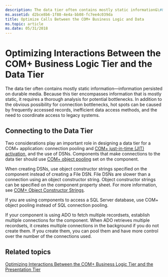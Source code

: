```yaml
---
description: The data tier often contains mostly static information&\#8212;information persisted on durable media.
ms.assetid: d2bce8b6-1f88-4e4a-bb08-fc7ee4c039da
title: Optimize Calls Between the COM+ Business Logic and Data
ms.topic: article
ms.date: 05/31/2018
---
```


# Optimizing Interactions Between the COM+ Business Logic Tier and the Data Tier

The data tier often contains mostly static information—information persisted on durable media. Because this tier encompasses information that is mostly static, it requires a thorough analysis for potential bottlenecks. In addition to the obvious possibility for connection bottlenecks, hot spots can be caused by frequently accessed records, inefficient data access methods, and the need to coordinate access to legacy systems.

## Connecting to the Data Tier

Two considerations play an important role in designing a data tier for a COM+ application: connection pooling and [COM+ just-in-time (JIT) activation](com--just-in-time-activation.md), and the use of DSNs. Components that make connections to the data tier should use [COM+ object pooling](com--object-pooling.md) set on the component.

When creating DSNs, use object constructor strings specified on the component instead of creating a File DSN. File DSNs are slower than a connection using an object constructor string. Object constructor strings can be specified on the component property sheet. For more information, see [COM+ Object Constructor Strings](com--object-constructor-strings.md).

If you are using components to access a SQL Server database, use COM+ object pooling instead of SQL connection pooling.

If your component is using ADO to fetch multiple recordsets, establish multiple connections for the component. When ADO retrieves multiple recordsets, it creates multiple connections in the background if you do not create them. If you create them, you can pool them and have more control over the number of the connections used.

## Related topics

<dl> <dt>

[Optimizing Interactions Between the COM+ Business Logic Tier and the Presentation Tier](optimizing-interactions-between-the-com--business-logic-tier-and-the-presentation-tier.md)
</dt> </dl>

 

 



